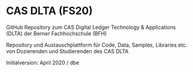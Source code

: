 # CAS DLTA (FS20)
GitHub Repository zum CAS Digital Ledger Technology &amp; Applications (DLTA) der Berner Fachhochschule (BFH)

Repository und Austauschplattform für Code, Data, Samples, Libraries etc. von Dozierenden und Studierenden des CAS DLTA

Initialversion: April 2020 / dbe
